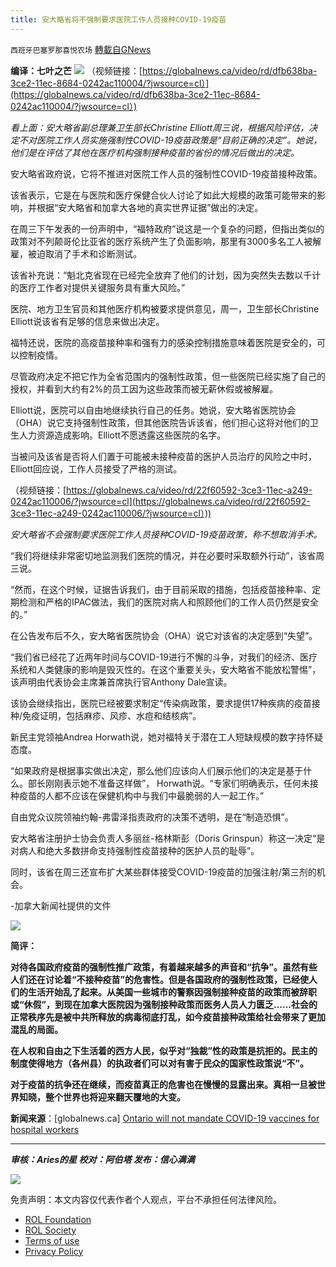 ```yaml
---
title: 安大略省将不强制要求医院工作人员接种COVID-19疫苗
---
```

`西班牙巴塞罗那喜悦农场` [轉載自GNews](https://gnews.org/zh-hans/1639640/)

**编译：七叶之芒**
![](https://assets.gnews.org/wp-content/uploads/2021/11/tempsnip-1.png)
（视频链接：[https://globalnews.ca/video/rd/dfb638ba-3ce2-11ec-8684-0242ac110004/?jwsource=cl）](https://globalnews.ca/video/rd/dfb638ba-3ce2-11ec-8684-0242ac110004/?jwsource=cl）)

*看上面：安大略省副总理兼卫生部长Christine Elliott周三说，根据风险评估，决定不对医院工作人员实施强制性COVID-19疫苗政策是“目前正确的决定”。她说，他们是在评估了其他在医疗机构强制接种疫苗的省份的情况后做出的决定。*

安大略省政府说，它将不推进对医院工作人员的强制性COVID-19疫苗接种政策。

该省表示，它是在与医院和医疗保健合伙人讨论了如此大规模的政策可能带来的影响，并根据“安大略省和加拿大各地的真实世界证据”做出的决定。

在周三下午发表的一份声明中，“福特政府”说这是一个复杂的问题，但指出类似的政策对不列颠哥伦比亚省的医疗系统产生了负面影响，那里有3000多名工人被解雇，被迫取消了手术和诊断测试。

该省补充说：“魁北克省现在已经完全放弃了他们的计划，因为突然失去数以千计的医疗工作者对提供关键服务具有重大风险。”

医院、地方卫生官员和其他医疗机构被要求提供意见，周一，卫生部长Christine Elliott说该省有足够的信息来做出决定。

福特还说，医院的高疫苗接种率和强有力的感染控制措施意味着医院是安全的，可以控制疫情。

尽管政府决定不把它作为全省范围内的强制性政策，但一些医院已经实施了自己的授权，并看到大约有2%的员工因为这些政策而被无薪休假或被解雇。

Elliott说，医院可以自由地继续执行自己的任务。她说，安大略省医院协会（OHA）说它支持强制性政策，但其他医院告诉该省，他们担心这将对他们的卫生人力资源造成影响。Elliott不愿透露这些医院的名字。

当被问及该省是否将人们置于可能被未接种疫苗的医护人员治疗的风险之中时，Elliott回应说，工作人员接受了严格的测试。

（视频链接：[https://globalnews.ca/video/rd/22f60592-3ce3-11ec-a249-0242ac110006/?jwsource=cl](https://globalnews.ca/video/rd/22f60592-3ce3-11ec-a249-0242ac110006/?jwsource=cl）))

*安大略省不会强制要求医院工作人员接种COVID-19疫苗政策，称不想取消手术。*

“我们将继续非常密切地监测我们医院的情况，并在必要时采取额外行动”，该省周三说。

“然而，在这个时候，证据告诉我们，由于目前采取的措施，包括疫苗接种率、定期检测和严格的IPAC做法，我们的医院对病人和照顾他们的工作人员仍然是安全的。”

在公告发布后不久，安大略省医院协会（OHA）说它对该省的决定感到“失望”。

“我们省已经花了近两年时间与COVID-19进行不懈的斗争，对我们的经济、医疗系统和人类健康的影响是毁灭性的。在这个重要关头，安大略省不能放松警惕”，该声明由代表协会主席兼首席执行官Anthony Dale宣读。

该协会继续指出，医院已经被要求制定“传染病政策，要求提供17种疾病的疫苗接种/免疫证明，包括麻疹、风疹、水痘和结核病”。

新民主党领袖Andrea Horwath说，她对福特关于潜在工人短缺规模的数字持怀疑态度。

“如果政府是根据事实做出决定，那么他们应该向人们展示他们的决定是基于什么。部长刚刚表示她不准备这样做”， Horwath说。“专家们明确表示，任何未接种疫苗的人都不应该在保健机构中与我们中最脆弱的人一起工作。”

自由党众议院领袖约翰-弗雷泽指责政府的决策不透明，是在“制造恐惧”。

安大略省注册护士协会负责人多丽丝-格林斯彭（Doris Grinspun）称这一决定“是对病人和绝大多数拼命支持强制性疫苗接种的医护人员的耻辱”。

同时，该省在周三还宣布扩大某些群体接受COVID-19疫苗的加强注射/第三剂的机会。

-加拿大新闻社提供的文件

![](https://assets.gnews.org/wp-content/uploads/2021/11/tempsnip2.png)

**简评：**

**对待各国政府疫苗的强制性推广政策，有着越来越多的声音和“抗争”。虽然有些人们还在讨论着“不接种疫苗”的危害性。但是各国政府的强制性政策，已经使人们的生活开始乱了起来。从美国一些城市的警察因强制接种疫苗的政策而被辞职或“休假”，到现在加拿大医院因为强制接种政策而医务人员人力匮乏……社会的正常秩序先是被中共所释放的病毒彻底打乱，如今疫苗接种政策给社会带来了更加混乱的局面。**

**在人权和自由之下生活着的西方人民，似乎对“独裁”性的政策是抗拒的。民主的制度使得地方（各州县）的执政者们可以对有害于民众的国家性政策说“不”。**

**对于疫苗的抗争还在继续，而疫苗真正的危害也在慢慢的显露出来。真相一旦被世界知晓，整个世界也将迎来翻天覆地的大变。**

**新闻来源**：[globalnews.ca] [Ontario will not mandate COVID-19 vaccines for hospital workers](https://globalnews.ca/news/8347039/ontario-covid-mandatory-vaccine-hospital-workers/)

* * *

***审核：Aries的星
校对：阿伯塔
发布：信心满满***

![](https://assets.gnews.org/wp-content/uploads/2021/11/tempsnip111.png)



 

免责声明：本文内容仅代表作者个人观点，平台不承担任何法律风险。

- [ROL Foundation](https://rolfoundation.org/)
- [ROL Society](https://rolsociety.org/)
- [Terms of use](https://gnews.org/terms-of-use-3/)
- [Privacy Policy](https://gnews.org/privacy-policy/)

